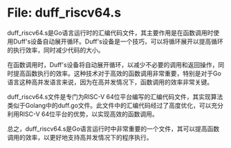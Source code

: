 # File: duff_riscv64.s

duff_riscv64.s是Go语言运行时的汇编代码文件，其主要作用是在函数调用时使用Duff's设备自动展开循环。Duff's设备是一个技巧，可以将循环展开以提高循环的执行效率，同时减少代码的大小。

在函数调用时，Duff's设备将自动展开循环，以减少不必要的调用和返回操作，同时提高函数执行的效率。这种技术对于高效的函数调用非常重要，特别是对于Go语言这种高并发语言来说，因为在高并发情况下，函数调用的效率非常关键。

duff_riscv64.s文件是专门为RISC-V 64位平台编写的汇编代码文件，其实现算法类似于Golang中的duff.go文件。此文件中的汇编代码经过了高度优化，可以充分利用RISC-V 64位平台的优势，以实现高效的函数调用。

总之，duff_riscv64.s是Go语言运行时中非常重要的一个文件，其可以提高函数调用的效率，以更好地支持高并发情况下的程序执行。

